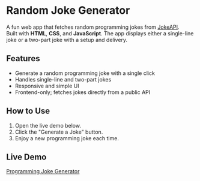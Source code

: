 # Random Joke Generator

A fun web app that fetches random programming jokes from [JokeAPI](https://v2.jokeapi.dev/).  
Built with **HTML**, **CSS**, and **JavaScript**. The app displays either a single-line joke or a two-part joke with a setup and delivery.

## Features
- Generate a random programming joke with a single click
- Handles single-line and two-part jokes
- Responsive and simple UI
- Frontend-only; fetches jokes directly from a public API

## How to Use
1. Open the live demo below.
2. Click the "Generate a Joke" button.
3. Enjoy a new programming joke each time.

## Live Demo
[Programming Joke Generator](https://programing-joke-generator.netlify.app/)


